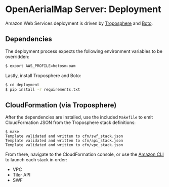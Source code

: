 # OpenAerialMap Server: Deployment

Amazon Web Services deployment is driven by [Troposphere](https://github.com/cloudtools/troposphere) and [Boto](http://boto.readthedocs.org/en/latest/).

## Dependencies

The deployment process expects the following environment variables to be overridden:

```bash
$ export AWS_PROFILE=hotosm-oam
```

Lastly, install Troposphere and Boto:

```bash
$ cd deployment
$ pip install -r requirements.txt
```

## CloudFormation (via Troposphere)

After the dependencies are installed, use the included `Makefile` to emit CloudFormation JSON from the Troposphere stack definitions:

```
$ make
Template validated and written to cfn/swf_stack.json
Template validated and written to cfn/api_stack.json
Template validated and written to cfn/vpc_stack.json
```

From there, navigate to the CloudFormation console, or use the [Amazon CLI](https://aws.amazon.com/cli/) to launch each stack in order:

- VPC
- Tiler API
- SWF
